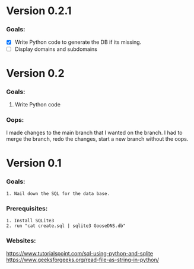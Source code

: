 # Version 0.2.1

### Goals:

- [x] Write Python code to generate the DB if its missing.
- [ ] Display domains and subdomains

# Version 0.2

### Goals:

1. Write Python code

### Oops:

I made changes to the main branch that I wanted on the branch. I had to merge the branch, redo the changes, start a new branch without the oops.

# Version 0.1

### Goals:

    1. Nail down the SQL for the data base.

### Prerequisites:

    1. Install SQLite3
    2. run "cat create.sql | sqlite3 GooseDNS.db"

### Websites:

https://www.tutorialspoint.com/sql-using-python-and-sqlite
https://www.geeksforgeeks.org/read-file-as-string-in-python/
